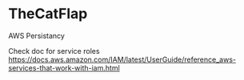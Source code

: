 # TheCatFlap
AWS Persistancy


Check doc for service roles
https://docs.aws.amazon.com/IAM/latest/UserGuide/reference_aws-services-that-work-with-iam.html
